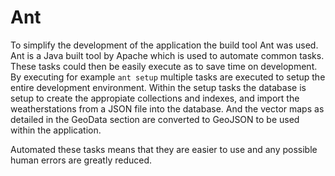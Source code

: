 # Ant

To simplify the development of the application the build tool Ant was used. Ant is a Java built tool by Apache which is used to automate common tasks. These tasks could then be easily execute as to save time on development. By executing for example `ant setup` multiple tasks are executed to setup the entire development environment. Within the setup tasks the database is setup to create the appropiate collections and indexes, and import the weatherstations from a JSON file into the database. And the vector maps as detailed in the GeoData section are converted to GeoJSON to be used within the application.

Automated these tasks means that they are easier to use and any possible human errors are greatly reduced.